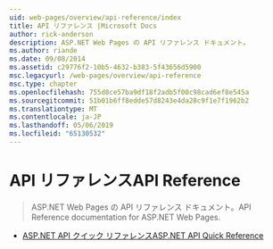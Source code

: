 ```yaml
---
uid: web-pages/overview/api-reference/index
title: API リファレンス |Microsoft Docs
author: rick-anderson
description: ASP.NET Web Pages の API リファレンス ドキュメント。
ms.author: riande
ms.date: 09/08/2014
ms.assetid: c29776f2-10b5-4632-b383-5f43656d5900
msc.legacyurl: /web-pages/overview/api-reference
msc.type: chapter
ms.openlocfilehash: 755d8ce57ba9df18f2adb5f00c98cad6ef8e545a
ms.sourcegitcommit: 51b01b6ff8edde57d8243e4da28c9f1e7f1962b2
ms.translationtype: MT
ms.contentlocale: ja-JP
ms.lasthandoff: 05/06/2019
ms.locfileid: "65130532"
---
```

# <a name="api-reference"></a><span data-ttu-id="491d1-103">API リファレンス</span><span class="sxs-lookup"><span data-stu-id="491d1-103">API Reference</span></span>

> <span data-ttu-id="491d1-104">ASP.NET Web Pages の API リファレンス ドキュメント。</span><span class="sxs-lookup"><span data-stu-id="491d1-104">API Reference documentation for ASP.NET Web Pages.</span></span>

- [<span data-ttu-id="491d1-105">ASP.NET API クイック リファレンス</span><span class="sxs-lookup"><span data-stu-id="491d1-105">ASP.NET API Quick Reference</span></span>](asp-net-web-pages-api-reference.md)

